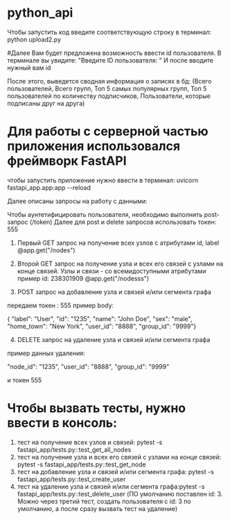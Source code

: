 # python_api
Чтобы запустить код введите соответствующую строку в терминал:
python upload2.py 

#Далее
Вам будет предложена возможность ввести id пользователя.
В терминале вы увидите:
"Введите ID пользователя: "
И после вводите нужный вам id

После этого, выведется сводная информация о записях в бд:
(Всего пользователей, Всего групп, Топ 5 самых популярных групп, Топ 5 пользователей по количеству подписчиков, Пользователи, которые подписаны друг на друга)


# Для работы с серверной частью приложения использовался фреймворк FastAPI

чтобы запустить приложение нужно ввести в терминал: uvicorn fastapi_app.app:app --reload

Далее описаны запросы на работу с данными:

Чтобы аунтетифицировать пользователя, необходимо выполнить post-запрос (/token)
Далее для post и delete запросов использовать токен: 555

1. Первый GET запрос на получение всех узлов с атрибутами id, label
@app.get("/nodes")

2. Второй GET запрос на получение узла и всех его связей с узлами на конце связей. Узлы и связи - со всемидоступными атрибутами
пример id: 238301909
@app.get("/nodesss")

3. POST запрос на добавление узла и связей и/или сегмента графа

передаем токен : 555
пример body:

{  "label": "User",
    "id": "1235",
    "name": "John Doe",
    "sex": "male",
    "home_town": "New York",
    "user_id": "8888",
    "group_id": "9999"}

4. DELETE запрос на удаление узла и связей и/или сегмента графа

пример данных удаления:

"node_id": "1235",
"user_id": "8888",
"group_id": "9999"

и токен 555

# Чтобы вызвать тесты, нужно ввести в консоль:

1. тест на получение всех узлов и связей:  pytest -s fastapi_app/tests.py::test_get_all_nodes
2. тест на получение узла и всех его связей с узлами на конце связей:  pytest -s fastapi_app/tests.py::test_get_node
3. тест на добавление узла и связей и/или сегмента графа:  pytest -s fastapi_app/tests.py::test_create_user
4. тест на удаление узла и связей и/или сегмента графа:pytest -s fastapi_app/tests.py::test_delete_user (ПО умолчанию поставлен id: 3. Можно через третий тест, создать пользователя с id: 3 по умолчанию, а после сразу вызвать тест на удаление)